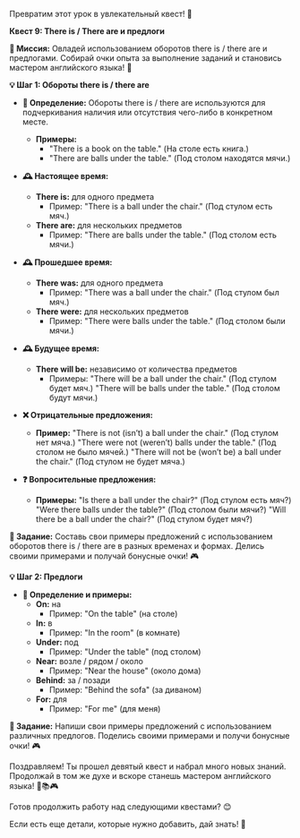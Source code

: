 Превратим этот урок в увлекательный квест! 🚀

**Квест 9: There is / There are и предлоги**

**🎯 Миссия:**
Овладей использованием оборотов there is / there are и предлогами. Собирай очки опыта за выполнение заданий и становись мастером английского языка! 🌟

**💡 Шаг 1: Обороты there is / there are**
- **📜 Определение:** Обороты there is / there are используются для подчеркивания наличия или отсутствия чего-либо в конкретном месте.
  - **Примеры:**
    - "There is a book on the table." (На столе есть книга.)
    - "There are balls under the table." (Под столом находятся мячи.)

- **🕰 Настоящее время:**
  - **There is:** для одного предмета
    - Пример: "There is a ball under the chair." (Под стулом есть мяч.)
  - **There are:** для нескольких предметов
    - Пример: "There are balls under the table." (Под столом есть мячи.)

- **🕰 Прошедшее время:**
  - **There was:** для одного предмета
    - Пример: "There was a ball under the chair." (Под стулом был мяч.)
  - **There were:** для нескольких предметов
    - Пример: "There were balls under the table." (Под столом были мячи.)

- **🕰 Будущее время:**
  - **There will be:** независимо от количества предметов
    - Примеры: "There will be a ball under the chair." (Под стулом будет мяч.)
                "There will be balls under the table." (Под столом будут мячи.)

- **❌ Отрицательные предложения:**
  - **Пример:** "There is not (isn’t) a ball under the chair." (Под стулом нет мяча.)
                "There were not (weren’t) balls under the table." (Под столом не было мячей.)
                "There will not be (won’t be) a ball under the chair." (Под стулом не будет мяча.)

- **❓ Вопросительные предложения:**
  - **Примеры:** "Is there a ball under the chair?" (Под стулом есть мяч?)
                "Were there balls under the table?" (Под столом были мячи?)
                "Will there be a ball under the chair?" (Под стулом будет мяч?)

**🧩 Задание:** Составь свои примеры предложений с использованием оборотов there is / there are в разных временах и формах. Делись своими примерами и получай бонусные очки! 🎮

**💡 Шаг 2: Предлоги**
- **📜 Определение и примеры:**
  - **On:** на
    - Пример: "On the table" (на столе)
  - **In:** в
    - Пример: "In the room" (в комнате)
  - **Under:** под
    - Пример: "Under the table" (под столом)
  - **Near:** возле / рядом / около
    - Пример: "Near the house" (около дома)
  - **Behind:** за / позади
    - Пример: "Behind the sofa" (за диваном)
  - **For:** для
    - Пример: "For me" (для меня)

**🧩 Задание:** Напиши свои примеры предложений с использованием различных предлогов. Поделись своими примерами и получи бонусные очки! 🎮

Поздравляем! Ты прошел девятый квест и набрал много новых знаний. Продолжай в том же духе и вскоре станешь мастером английского языка! 🌟📚🎮

Готов продолжить работу над следующими квестами? 😊

Если есть еще детали, которые нужно добавить, дай знать! 🚀